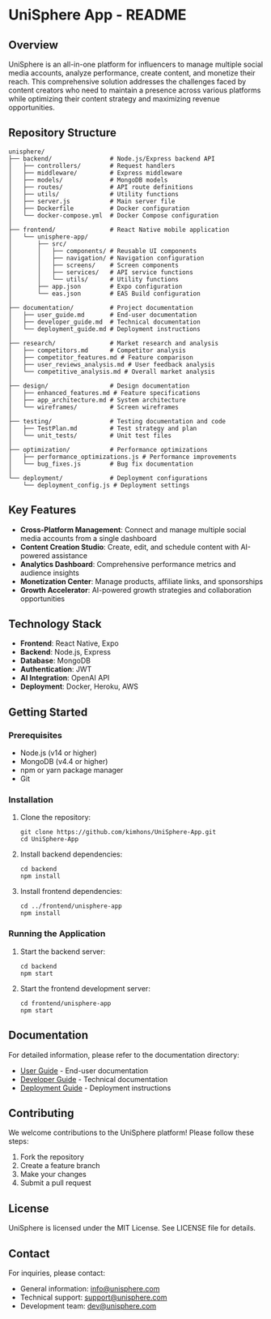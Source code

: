 # UniSphere App - README

## Overview

UniSphere is an all-in-one platform for influencers to manage multiple social media accounts, analyze performance, create content, and monetize their reach. This comprehensive solution addresses the challenges faced by content creators who need to maintain a presence across various platforms while optimizing their content strategy and maximizing revenue opportunities.

## Repository Structure

```
unisphere/
├── backend/                # Node.js/Express backend API
│   ├── controllers/        # Request handlers
│   ├── middleware/         # Express middleware
│   ├── models/             # MongoDB models
│   ├── routes/             # API route definitions
│   ├── utils/              # Utility functions
│   ├── server.js           # Main server file
│   ├── Dockerfile          # Docker configuration
│   └── docker-compose.yml  # Docker Compose configuration
│
├── frontend/               # React Native mobile application
│   └── unisphere-app/
│       ├── src/
│       │   ├── components/ # Reusable UI components
│       │   ├── navigation/ # Navigation configuration
│       │   ├── screens/    # Screen components
│       │   ├── services/   # API service functions
│       │   └── utils/      # Utility functions
│       ├── app.json        # Expo configuration
│       └── eas.json        # EAS Build configuration
│
├── documentation/          # Project documentation
│   ├── user_guide.md       # End-user documentation
│   ├── developer_guide.md  # Technical documentation
│   └── deployment_guide.md # Deployment instructions
│
├── research/               # Market research and analysis
│   ├── competitors.md      # Competitor analysis
│   ├── competitor_features.md # Feature comparison
│   ├── user_reviews_analysis.md # User feedback analysis
│   └── competitive_analysis.md # Overall market analysis
│
├── design/                 # Design documentation
│   ├── enhanced_features.md # Feature specifications
│   ├── app_architecture.md # System architecture
│   └── wireframes/         # Screen wireframes
│
├── testing/                # Testing documentation and code
│   ├── TestPlan.md         # Test strategy and plan
│   └── unit_tests/         # Unit test files
│
├── optimization/           # Performance optimizations
│   ├── performance_optimizations.js # Performance improvements
│   └── bug_fixes.js        # Bug fix documentation
│
└── deployment/             # Deployment configurations
    └── deployment_config.js # Deployment settings
```

## Key Features

- **Cross-Platform Management**: Connect and manage multiple social media accounts from a single dashboard
- **Content Creation Studio**: Create, edit, and schedule content with AI-powered assistance
- **Analytics Dashboard**: Comprehensive performance metrics and audience insights
- **Monetization Center**: Manage products, affiliate links, and sponsorships
- **Growth Accelerator**: AI-powered growth strategies and collaboration opportunities

## Technology Stack

- **Frontend**: React Native, Expo
- **Backend**: Node.js, Express
- **Database**: MongoDB
- **Authentication**: JWT
- **AI Integration**: OpenAI API
- **Deployment**: Docker, Heroku, AWS

## Getting Started

### Prerequisites

- Node.js (v14 or higher)
- MongoDB (v4.4 or higher)
- npm or yarn package manager
- Git

### Installation

1. Clone the repository:
   ```
   git clone https://github.com/kimhons/UniSphere-App.git
   cd UniSphere-App
   ```

2. Install backend dependencies:
   ```
   cd backend
   npm install
   ```

3. Install frontend dependencies:
   ```
   cd ../frontend/unisphere-app
   npm install
   ```

### Running the Application

1. Start the backend server:
   ```
   cd backend
   npm start
   ```

2. Start the frontend development server:
   ```
   cd frontend/unisphere-app
   npm start
   ```

## Documentation

For detailed information, please refer to the documentation directory:

- [User Guide](./documentation/user_guide.md) - End-user documentation
- [Developer Guide](./documentation/developer_guide.md) - Technical documentation
- [Deployment Guide](./documentation/deployment_guide.md) - Deployment instructions

## Contributing

We welcome contributions to the UniSphere platform! Please follow these steps:
1. Fork the repository
2. Create a feature branch
3. Make your changes
4. Submit a pull request

## License

UniSphere is licensed under the MIT License. See LICENSE file for details.

## Contact

For inquiries, please contact:
- General information: info@unisphere.com
- Technical support: support@unisphere.com
- Development team: dev@unisphere.com
